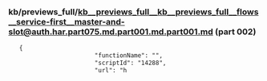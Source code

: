 ### kb/previews_full/kb__previews_full__kb__previews_full__flows__service-first__master-and-slot@auth.har.part075.md.part001.md.part001.md (part 002)

```md
   {
                        "functionName": "",
                        "scriptId": "14288",
                        "url": "h
```

```
